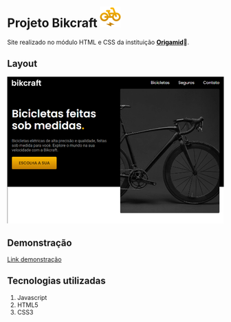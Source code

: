 # Projeto Bikcraft ![Bikcraft](./icon.svg)


Site realizado no módulo HTML e CSS da instituição <a style="color:#000;" href="https://www.origamid.com/" target="blank_" title="Ir para site Origamid"><strong>Origamid</strong></a>💜.

## Layout
![tela desktop](./img/Desktop.png)

## Demonstração
[Link demonstração](https://ismaelsilvas.github.io/bikcraft/)

## Tecnologias utilizadas
1. Javascript
2. HTML5
3. CSS3

